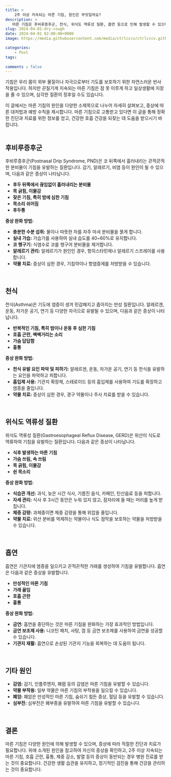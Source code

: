 ```yaml
---
title: >
    2주 이상 지속되는 마른 기침, 원인은 무엇일까요?
description: > 
   마른 기침은 후비루증후군, 천식, 위식도 역류성 질환, 흡연 등으로 인해 발생할 수 있으며, 알레르기 관리와 적절한 치료가 필요하며, 만약 2주 이상 지속되거나 심각한 증상이 나타날 경우 의료진 상담이 필요합니다.  
slug: 2024-04-01-dry-cough
date: 2024-04-01 02:00:00+0000
image: https://media.githubusercontent.com/media/ctrlcccv/ctrlcccv.github.io/master/assets/img/post/2024-04-01-dry-cough.webp

categories:
    - Post
tags:
   
comments : false
---
```

기침은 우리 몸이 외부 물질이나 자극으로부터 기도를 보호하기 위한 자연스러운 반사 작용입니다. 하지만 끈질기게 지속되는 마른 기침은 잠 못 이루게 하고 일상생활에 지장을 줄 수 있으며, 심각한 질환의 징후일 수도 있습니다.  

이 글에서는 마른 기침의 원인을 다양한 소제목으로 나누어 자세히 살펴보고, 증상에 따른 대처법과 예방 수칙을 제시합니다. 마른 기침으로 고통받고 있다면 이 글을 통해 정확한 진단과 치료를 위한 정보를 얻고, 건강한 호흡 건강을 되찾는 데 도움을 받으시기 바랍니다.   
<br>

## 후비루증후군 

후비루증후군(Postnasal Drip Syndrome, PND)은 코 뒤쪽에서 흘러내리는 끈적끈적한 분비물이 기침을 유발하는 질환입니다. 감기, 알레르기, 비염 등이 원인이 될 수 있으며, 다음과 같은 증상이 나타납니다.

* **후두 뒤쪽에서 끊임없이 흘러내리는 분비물**
* **목 긁힘, 이물감**
* **잦은 기침, 특히 밤에 심한 기침**
* **목소리 쉬어짐**
* **후두통**

**증상 완화 방법:**

* **충분한 수분 섭취:** 물이나 따뜻한 차를 자주 마셔 분비물을 묽게 합니다.
* **실내 가습:** 가습기를 사용하여 실내 습도를 40~60%로 유지합니다.
* **코 헹구기:** 식염수로 코를 헹구어 분비물을 제거합니다.
* **알레르기 관리:** 알레르기가 원인인 경우, 항히스타민제나 알레르기 스프레이를 사용합니다.
* **약물 치료:** 증상이 심한 경우, 기침약이나 항염증제를 처방받을 수 있습니다.

<br>

## 천식 

천식(Asthma)은 기도에 염증이 생겨 민감해지고 좁아지는 만성 질환입니다. 알레르겐, 운동, 차가운 공기, 연기 등 다양한 자극으로 유발될 수 있으며, 다음과 같은 증상이 나타납니다.

<script async src="https://pagead2.googlesyndication.com/pagead/js/adsbygoogle.js?client=ca-pub-8535540836842352" crossorigin="anonymous"></script>
<ins class="adsbygoogle"
     style="display:block; text-align:center;"
     data-ad-layout="in-article"
     data-ad-format="fluid"
     data-ad-client="ca-pub-8535540836842352"
     data-ad-slot="2974559225"></ins>
<script>
     (adsbygoogle = window.adsbygoogle || []).push({});
</script>

* **반복적인 기침, 특히 밤이나 운동 후 심한 기침**
* **호흡 곤란, 쌕쌕거리는 소리**
* **가슴 답답함**
* **흉통**

**증상 완화 방법:**

* **천식 유발 요인 파악 및 피하기:** 알레르겐, 운동, 차가운 공기, 연기 등 천식을 유발하는 요인을 파악하고 피합니다.
* **흡입제 사용:** 기관지 확장제, 스테로이드 등의 흡입제를 사용하여 기도를 확장하고 염증을 줄입니다.
* **약물 치료:** 증상이 심한 경우, 경구 약물이나 주사 치료를 받을 수 있습니다.

<br>

## 위식도 역류성 질환 

위식도 역류성 질환(Gastroesophageal Reflux Disease, GERD)은 위산이 식도로 역류하여 기침을 유발하는 질환입니다. 다음과 같은 증상이 나타납니다.

* **식후 발생하는 마른 기침**
* **가슴 쓰림, 속 쓰림**
* **목 긁힘, 이물감**
* **쉰 목소리**

**증상 완화 방법:**

* **식습관 개선:** 과식, 늦은 시간 식사, 기름진 음식, 카페인, 탄산음료 등을 피합니다.
* **자세 관리:** 식사 후 3시간 동안은 누워 있지 않고, 잠자리에 들 때는 머리를 높게 받칩니다.
* **체중 감량:** 과체중이면 체중 감량을 통해 위압을 줄입니다.
* **약물 치료:** 위산 분비를 억제하는 약물이나 식도 점막을 보호하는 약물을 처방받을 수 있습니다.

<br>

## 흡연

흡연은 기관지에 염증을 일으키고 끈적끈적한 가래를 생성하여 기침을 유발합니다. 흡연은 다음과 같은 증상을 유발합니다.

* **만성적인 마른 기침**
* **가래 끓임**
* **호흡 곤란**
* **흉통**

**증상 완화 방법:**

* **금연:** 흡연을 중단하는 것은 마른 기침을 완화하는 가장 효과적인 방법입니다.
* **금연 보조제 사용:** 니코틴 패치, 사탕, 껌 등 금연 보조제를 사용하여 금연을 성공할 수 있습니다.
* **기관지 재활:** 흡연으로 손상된 기관지 기능을 회복하는 데 도움이 됩니다.

<br>

## 기타 원인

* **감염:** 감기, 인플루엔자, 폐렴 등의 감염은 마른 기침을 유발할 수 있습니다.
* **약물 부작용:** 일부 약물은 마른 기침의 부작용을 일으킬 수 있습니다.
* **폐암:** 폐암은 만성적인 마른 기침, 숨쉬기 힘든 증상, 혈담 등을 유발할 수 있습니다.
* **심부전:** 심부전은 폐부종을 유발하여 마른 기침을 유발할 수 있습니다.

<br>

## 결론
마른 기침은 다양한 원인에 의해 발생할 수 있으며, 증상에 따라 적절한 진단과 치료가 필요합니다. 위에 소개된 원인을 참고하여 자신의 증상을 확인하고, 2주 이상 지속되는 마른 기침, 호흡 곤란, 흉통, 체중 감소, 발열 등의 증상이 동반되는 경우 병원 진료를 받는 것이 중요합니다. 건강한 생활 습관을 유지하고, 정기적인 검진을 통해 건강을 관리하는 것이 중요합니다.  
